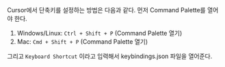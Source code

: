 Cursor에서 단축키를 설정하는 방법은 다음과 같다. 먼저 Command Palette를 열어야 한다.

1. Windows/Linux: `Ctrl + Shift + P` (Command Palette 열기)
2. Mac: `Cmd + Shift + P` (Command Palette 열기)

그리고 `Keyboard Shortcut` 이라고 입력해서 keybindings.json 파일을 열어준다.

